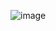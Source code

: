 ![image](https://github.com/faizdeenzainon/distance-calculator/assets/157183751/864114c5-f1f2-4c35-9259-1bb651fe7ecb)
